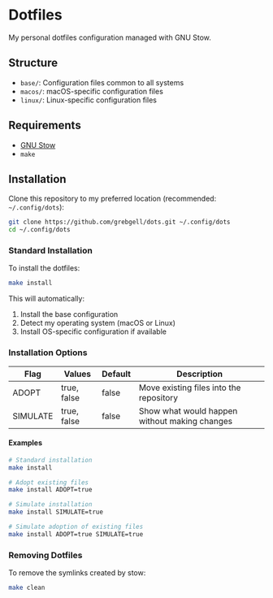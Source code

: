 # Dotfiles

My personal dotfiles configuration managed with GNU Stow.

## Structure

- `base/`: Configuration files common to all systems
- `macos/`: macOS-specific configuration files
- `linux/`: Linux-specific configuration files

## Requirements

- [GNU Stow](https://www.gnu.org/software/stow/)
- `make`

## Installation

Clone this repository to my preferred location (recommended: `~/.config/dots`):

```bash
git clone https://github.com/grebgell/dots.git ~/.config/dots
cd ~/.config/dots
```

### Standard Installation

To install the dotfiles:

```bash
make install
```

This will automatically:
1. Install the base configuration
2. Detect my operating system (macOS or Linux)
3. Install OS-specific configuration if available

### Installation Options

| Flag     | Values       | Default | Description                                           |
|----------|--------------|---------|-------------------------------------------------------|
| ADOPT    | true, false  | false   | Move existing files into the repository               |
| SIMULATE | true, false  | false   | Show what would happen without making changes         |

#### Examples

```bash
# Standard installation
make install

# Adopt existing files
make install ADOPT=true

# Simulate installation
make install SIMULATE=true

# Simulate adoption of existing files
make install ADOPT=true SIMULATE=true
```

### Removing Dotfiles

To remove the symlinks created by stow:

```bash
make clean
```
